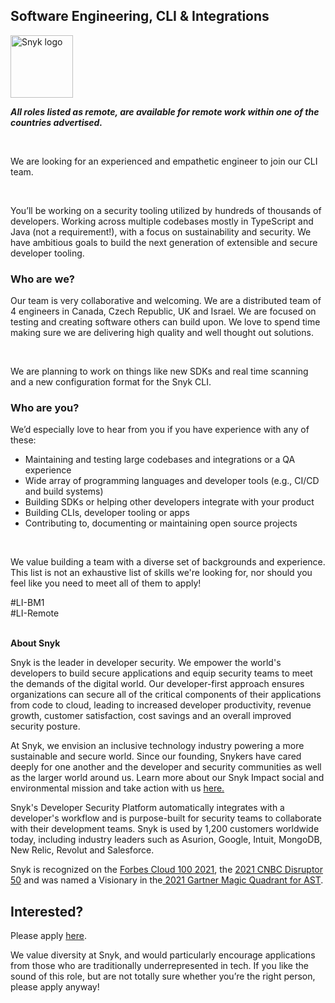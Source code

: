 Software Engineering, CLI & Integrations 
---

<img src="https://res.cloudinary.com/snyk/image/upload/v1537345894/press-kit/brand/logo-black.png" width="100" alt="Snyk logo" />

<p><strong><em>All roles listed as remote, are available for remote work within one of the countries advertised.</em></strong></p>
<p>&nbsp;</p>
<p><span style="font-weight: 400;">We are looking for an experienced and empathetic engineer to join our CLI team.</span></p>
<p>&nbsp;</p>
<p><span style="font-weight: 400;">You’ll be working on a security tooling utilized by hundreds of thousands of developers. Working across multiple codebases mostly in TypeScript and Java (not a requirement!), with a focus on sustainability and security. We have ambitious goals to build the next generation of extensible and secure developer tooling.&nbsp;</span></p>
<h3><strong>Who are we?</strong></h3>
<p><span style="font-weight: 400;">Our team is very collaborative and welcoming. We are a distributed team of 4 engineers in Canada, Czech Republic, UK and Israel. We are focused on testing and creating software others can build upon. We love to spend time making sure we are delivering high quality and well thought out solutions.</span></p>
<p>&nbsp;</p>
<p><span style="font-weight: 400;">We are planning to work on things like new SDKs and real time scanning and a new configuration format for the Snyk CLI.&nbsp;</span></p>
<h3><strong>Who are you?</strong></h3>
<p><span style="font-weight: 400;">We’d especially love to hear from you if you have experience with any of these:</span></p>
<ul>
<li style="font-weight: 400;"><span style="font-weight: 400;">Maintaining and testing large codebases and integrations or a QA experience</span></li>
<li style="font-weight: 400;"><span style="font-weight: 400;">Wide array of programming languages and developer tools (e.g., CI/CD and build systems)</span></li>
<li style="font-weight: 400;"><span style="font-weight: 400;">Building SDKs or helping other developers integrate with your product</span></li>
<li style="font-weight: 400;"><span style="font-weight: 400;">Building CLIs, developer tooling or apps</span></li>
<li style="font-weight: 400;"><span style="font-weight: 400;">Contributing to, documenting or maintaining open source projects</span></li>
</ul>
<p>&nbsp;</p>
<p><span style="font-weight: 400;">We value building a team with a diverse set of backgrounds and experience. This list is not an exhaustive list of skills we're looking for, nor should you feel like you need to meet all of them to apply!</span></p>
<p><span style="font-weight: 400;">#LI-BM1<br>#LI-Remote</span><br><br></p><div class="content-conclusion"><p><strong>About Snyk</strong></p>
<p><span style="font-weight: 400;">Snyk is the leader in developer security. We empower the world's developers to build secure applications and equip security teams to meet the demands of the digital world. Our developer-first approach ensures organizations can secure all of the critical components of their applications from code to cloud, leading to increased developer productivity, revenue growth, customer satisfaction, cost savings and an overall improved security posture.&nbsp;</span></p>
<p><span style="font-weight: 400;">At Snyk, we envision an inclusive technology industry powering a more sustainable and secure world.</span> <span style="font-weight: 400;">Since our founding, Snykers have cared deeply for one another and the developer and security communities as well as the larger world around us. Learn more about our Snyk Impact social and environmental mission and take action with us </span><a href="https://snyk.io/about/snyk-impact/"><span style="font-weight: 400;">here.</span></a></p>
<p><span style="font-weight: 400;">Snyk's Developer Security Platform automatically integrates with a developer's workflow and is purpose-built for security teams to collaborate with their development teams. Snyk is used by 1,200 customers worldwide today, including industry leaders such as Asurion, Google, Intuit, MongoDB, New Relic, Revolut and Salesforce.</span></p>
<p><span style="font-weight: 400;">Snyk is recognized on the </span><a href="https://www.forbes.com/cloud100/#6f24b5ba5f94"><span style="font-weight: 400;">Forbes Cloud 100 2021</span></a><span style="font-weight: 400;">, the </span><a href="https://www.cnbc.com/2021/05/25/these-are-the-2021-cnbc-disruptor-50-companies.html"><span style="font-weight: 400;">2021 CNBC Disruptor 50</span></a><span style="font-weight: 400;"> and was named a Visionary in the</span><a href="https://snyk.io/blog/snyk-visionary-2021-gartner-magic-quadrant-for-ast/"><span style="font-weight: 400;"> 2021 Gartner Magic Quadrant for AST</span></a><span style="font-weight: 400;">.</span></p></div>

Interested?
---

Please apply [here](https://boards.greenhouse.io/snyk/jobs/5685455002#app).

We value diversity at Snyk, and would particularly encourage applications from those who are traditionally underrepresented in tech.
If you like the sound of this role, but are not totally sure whether you’re the right person, please apply anyway!
